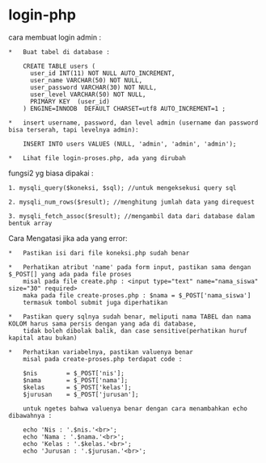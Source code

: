 # login-php

cara membuat login admin :

    *   Buat tabel di database :

        CREATE TABLE users (
          user_id INT(11) NOT NULL AUTO_INCREMENT,
          user_name VARCHAR(50) NOT NULL,
          user_password VARCHAR(30) NOT NULL,
          user_level VARCHAR(50) NOT NULL,
          PRIMARY KEY  (user_id)
        ) ENGINE=INNODB  DEFAULT CHARSET=utf8 AUTO_INCREMENT=1 ;

    *   insert username, password, dan level admin (username dan password bisa terserah, tapi levelnya admin):

        INSERT INTO users VALUES (NULL, 'admin', 'admin', 'admin');

    *   Lihat file login-proses.php, ada yang dirubah



fungsi2 yg biasa dipakai :

    1. mysqli_query($koneksi, $sql); //untuk mengeksekusi query sql

    2. mysqli_num_rows($result); //menghitung jumlah data yang direquest

    3. mysqli_fetch_assoc($result); //mengambil data dari database dalam bentuk array


Cara Mengatasi jika ada yang error:

    *   Pastikan isi dari file koneksi.php sudah benar

    *   Perhatikan atribut 'name' pada form input, pastikan sama dengan $_POST[] yang ada pada file proses
        misal pada file create.php : <input type="text" name="nama_siswa" size="30" required>
        maka pada file create-proses.php : $nama = $_POST['nama_siswa']
        termasuk tombol submit juga diperhatikan

    *   Pastikan query sqlnya sudah benar, meliputi nama TABEL dan nama KOLOM harus sama persis dengan yang ada di database,
        tidak boleh dibolak balik, dan case sensitive(perhatikan huruf kapital atau bukan)

    *   Perhatikan variabelnya, pastikan valuenya benar
        misal pada create-proses.php terdapat code :

        $nis		= $_POST['nis'];
    	$nama		= $_POST['nama'];
    	$kelas		= $_POST['kelas'];
    	$jurusan	= $_POST['jurusan'];

        untuk ngetes bahwa valuenya benar dengan cara menambahkan echo dibawahnya :

        echo 'Nis : '.$nis.'<br>';
        echo 'Nama : '.$nama.'<br>';
        echo 'Kelas : '.$kelas.'<br>';
        echo 'Jurusan : '.$jurusan.'<br>';
